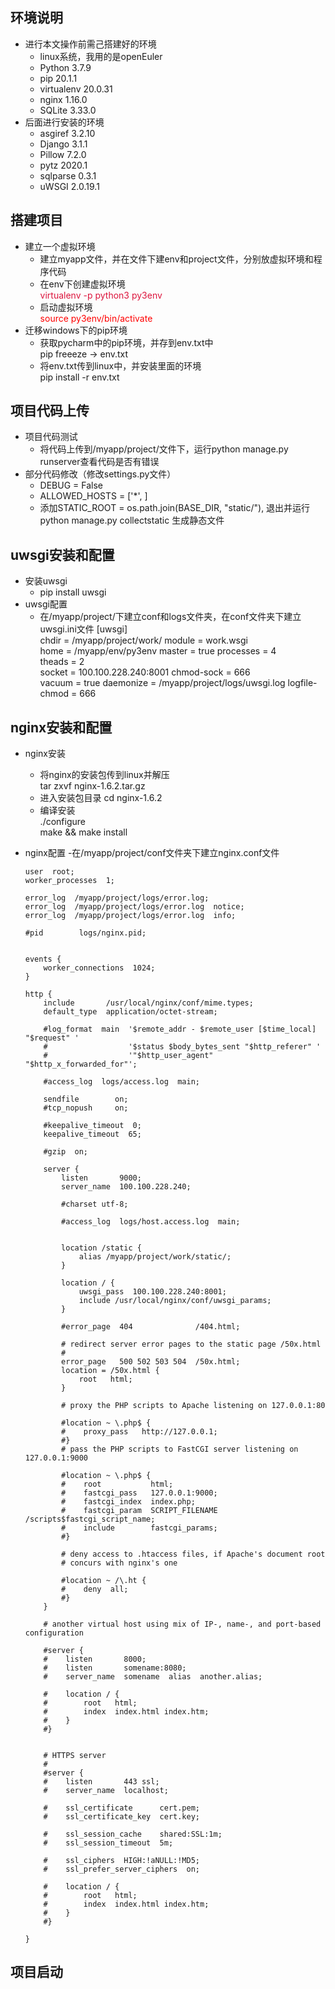 ## 环境说明
* 进行本文操作前需己搭建好的环境      
  - linux系统，我用的是openEuler          
  - Python 3.7.9
  - pip 20.1.1
  - virtualenv 20.0.31
  - nginx 1.16.0
  - SQLite 3.33.0
* 后面进行安装的环境              
  - asgiref 3.2.10
  - Django 3.1.1
  - Pillow 7.2.0
  - pytz 2020.1
  - sqlparse 0.3.1
  - uWSGI 2.0.19.1

## 搭建项目
* 建立一个虚拟环境
  - 建立myapp文件，并在文件下建env和project文件，分别放虚拟环境和程序代码
  - 在env下创建虚拟环境      
    <font color="#DC143C">virtualenv -p python3 py3env</font>
  - 启动虚拟环境     
    <font color="red">source py3env/bin/activate</font>
* 迁移windows下的pip环境
  - 获取pycharm中的pip环境，并存到env.txt中         
    pip freeeze -> env.txt
  - 将env.txt传到linux中，并安装里面的环境     
    pip install -r env.txt
    
## 项目代码上传
* 项目代码测试
  - 将代码上传到/myapp/project/文件下，运行python manage.py runserver查看代码是否有错误
* 部分代码修改（修改settings.py文件）
  - DEBUG = False 
  - ALLOWED_HOSTS = ['*',  ]
  - 添加STATIC_ROOT = os.path.join(BASE_DIR, "static/"), 退出并运行 python manage.py collectstatic 生成静态文件
  
## uwsgi安装和配置
* 安装uwsgi
  - pip install uwsgi
* uwsgi配置
  - 在/myapp/project/下建立conf和logs文件夹，在conf文件夹下建立uwsgi.ini文件
  [uwsgi]  
  chdir = /myapp/project/work/
  module = work.wsgi  
  home = /myapp/env/py3env
  master = true
  processes = 4  
  theads = 2  
  socket = 100.100.228.240:8001
  chmod-sock = 666  
  vacuum = true
  daemonize = /myapp/project/logs/uwsgi.log 
  logfile-chmod = 666 

  
## nginx安装和配置
* nginx安装
  - 将nginx的安装包传到linux并解压     
    tar zxvf nginx-1.6.2.tar.gz
  - 进入安装包目录
    cd nginx-1.6.2
  - 编译安装  
    ./configure    
    make && make install   
* nginx配置
  -在/myapp/project/conf文件夹下建立nginx.conf文件
   
      user  root;
      worker_processes  1;

      error_log  /myapp/project/logs/error.log;
      error_log  /myapp/project/logs/error.log  notice;
      error_log  /myapp/project/logs/error.log  info;

      #pid        logs/nginx.pid;


      events {
          worker_connections  1024;
      }

      http {
          include       /usr/local/nginx/conf/mime.types;
          default_type  application/octet-stream;

          #log_format  main  '$remote_addr - $remote_user [$time_local] "$request" '
          #                  '$status $body_bytes_sent "$http_referer" '
          #                  '"$http_user_agent" "$http_x_forwarded_for"';

          #access_log  logs/access.log  main;

          sendfile        on;
          #tcp_nopush     on;

          #keepalive_timeout  0;
          keepalive_timeout  65;

          #gzip  on;

          server {
              listen       9000;
              server_name  100.100.228.240;

              #charset utf-8;

              #access_log  logs/host.access.log  main;


              location /static {
                  alias /myapp/project/work/static/; 
              }

              location / {
                  uwsgi_pass  100.100.228.240:8001;
                  include /usr/local/nginx/conf/uwsgi_params;
              }

              #error_page  404              /404.html;

              # redirect server error pages to the static page /50x.html
              #
              error_page   500 502 503 504  /50x.html;
              location = /50x.html {
                  root   html;
              }

              # proxy the PHP scripts to Apache listening on 127.0.0.1:80
         
              #location ~ \.php$ {
              #    proxy_pass   http://127.0.0.1;
              #}
              # pass the PHP scripts to FastCGI server listening on 127.0.0.1:9000
       
              #location ~ \.php$ {
              #    root           html;
              #    fastcgi_pass   127.0.0.1:9000;
              #    fastcgi_index  index.php;
              #    fastcgi_param  SCRIPT_FILENAME  /scripts$fastcgi_script_name;
              #    include        fastcgi_params;
              #}

              # deny access to .htaccess files, if Apache's document root
              # concurs with nginx's one
              
              #location ~ /\.ht {
              #    deny  all;
              #}
          }

          # another virtual host using mix of IP-, name-, and port-based configuration
         
          #server {
          #    listen       8000;
          #    listen       somename:8080;
          #    server_name  somename  alias  another.alias;

          #    location / {
          #        root   html;
          #        index  index.html index.htm;
          #    }
          #}


          # HTTPS server
          #
          #server {
          #    listen       443 ssl;
          #    server_name  localhost;

          #    ssl_certificate      cert.pem;
          #    ssl_certificate_key  cert.key;

          #    ssl_session_cache    shared:SSL:1m;
          #    ssl_session_timeout  5m;

          #    ssl_ciphers  HIGH:!aNULL:!MD5;
          #    ssl_prefer_server_ciphers  on;

          #    location / {
          #        root   html;
          #        index  index.html index.htm;
          #    }
          #}

      }
## 项目启动









  
